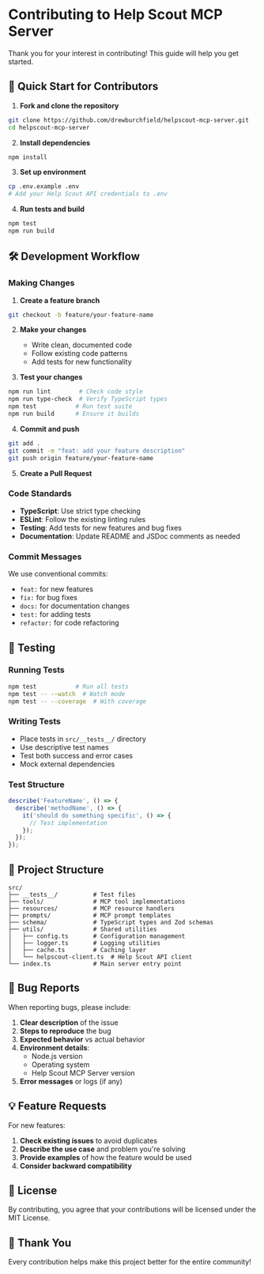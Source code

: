 # Contributing to Help Scout MCP Server

Thank you for your interest in contributing! This guide will help you get started.

## 🚀 Quick Start for Contributors

1. **Fork and clone the repository**
```bash
git clone https://github.com/drewburchfield/helpscout-mcp-server.git
cd helpscout-mcp-server
```

2. **Install dependencies**
```bash
npm install
```

3. **Set up environment**
```bash
cp .env.example .env
# Add your Help Scout API credentials to .env
```

4. **Run tests and build**
```bash
npm test
npm run build
```

## 🛠️ Development Workflow

### Making Changes

1. **Create a feature branch**
```bash
git checkout -b feature/your-feature-name
```

2. **Make your changes**
   - Write clean, documented code
   - Follow existing code patterns
   - Add tests for new functionality

3. **Test your changes**
```bash
npm run lint        # Check code style
npm run type-check  # Verify TypeScript types
npm test           # Run test suite
npm run build      # Ensure it builds
```

4. **Commit and push**
```bash
git add .
git commit -m "feat: add your feature description"
git push origin feature/your-feature-name
```

5. **Create a Pull Request**

### Code Standards

- **TypeScript**: Use strict type checking
- **ESLint**: Follow the existing linting rules
- **Testing**: Add tests for new features and bug fixes
- **Documentation**: Update README and JSDoc comments as needed

### Commit Messages

We use conventional commits:
- `feat:` for new features
- `fix:` for bug fixes
- `docs:` for documentation changes
- `test:` for adding tests
- `refactor:` for code refactoring

## 🧪 Testing

### Running Tests
```bash
npm test           # Run all tests
npm test -- --watch  # Watch mode
npm test -- --coverage  # With coverage
```

### Writing Tests
- Place tests in `src/__tests__/` directory
- Use descriptive test names
- Test both success and error cases
- Mock external dependencies

### Test Structure
```typescript
describe('FeatureName', () => {
  describe('methodName', () => {
    it('should do something specific', () => {
      // Test implementation
    });
  });
});
```

## 📁 Project Structure

```
src/
├── __tests__/          # Test files
├── tools/              # MCP tool implementations
├── resources/          # MCP resource handlers
├── prompts/            # MCP prompt templates
├── schema/             # TypeScript types and Zod schemas
├── utils/              # Shared utilities
│   ├── config.ts       # Configuration management
│   ├── logger.ts       # Logging utilities
│   ├── cache.ts        # Caching layer
│   └── helpscout-client.ts  # Help Scout API client
└── index.ts            # Main server entry point
```

## 🐛 Bug Reports

When reporting bugs, please include:

1. **Clear description** of the issue
2. **Steps to reproduce** the bug
3. **Expected behavior** vs actual behavior
4. **Environment details**:
   - Node.js version
   - Operating system
   - Help Scout MCP Server version
5. **Error messages** or logs (if any)

## 💡 Feature Requests

For new features:

1. **Check existing issues** to avoid duplicates
2. **Describe the use case** and problem you're solving
3. **Provide examples** of how the feature would be used
4. **Consider backward compatibility**

## 📜 License

By contributing, you agree that your contributions will be licensed under the MIT License.

## 🙏 Thank You

Every contribution helps make this project better for the entire community!